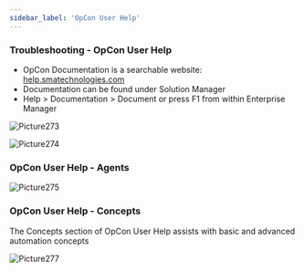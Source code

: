 ```yaml
---
sidebar_label: 'OpCon User Help'
---
```


### Troubleshooting - OpCon User Help

<!--
<audio controls="controls">
  <source type="audio/mp3" src="audiobasic/TroubleshootingOpConUserHelp.mp3"></source>
  <p>Your browser does not support the audio element.</p>
</audio>
-->

* OpCon Documentation is a searchable website: <a href="https://help.smatechnologies.com" target="_blank">help.smatechnologies.com</a>
* Documentation can be found under Solution Manager
* Help > Documentation > Document or press F1 from within Enterprise Manager 

![Picture273](/imgbasic/273.png)  

![Picture274](/imgbasic/274.png)

### OpCon User Help - Agents

![Picture275](/imgbasic/275.png) 

### OpCon User Help - Concepts

The Concepts section of OpCon User Help assists with basic and advanced automation concepts 

![Picture277](/imgbasic/277.png)  